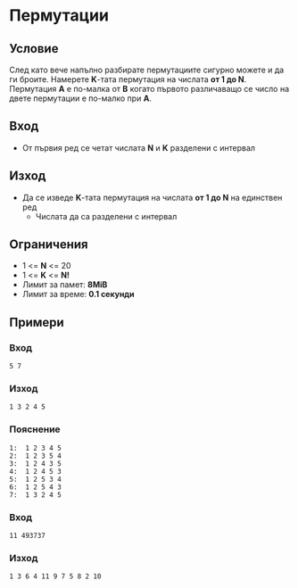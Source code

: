 # Пермутации

## Условие

След като вече напълно разбирате пермутациите сигурно можете и да ги броите. Намерете **K**-тата пермутация на числата **от 1 до N**. Пермутация **А** e по-малка от **B** когато първото различаващо се число на двете пермутации е по-малко при **A**.

## Вход
- От първия ред се четат числата **N** и **K** разделени с интервал

## Изход
- Да се изведе **K**-тата пермутация на числата **от 1 до N** на единствен ред
  - Числата да са разделени с интервал

## Ограничения
- 1 <= **N** <= 20
- 1 <= **K** <= **N!**
- Лимит за памет: **8MiB**
- Лимит за време: **0.1 секунди**

## Примери

### Вход
```
5 7
```

### Изход
```
1 3 2 4 5
```

### Пояснение
```
1:  1 2 3 4 5
2:  1 2 3 5 4
3:  1 2 4 3 5
4:  1 2 4 5 3
5:  1 2 5 3 4
6:  1 2 5 4 3
7:  1 3 2 4 5
```

### Вход
```
11 493737
```

### Изход
```
1 3 6 4 11 9 7 5 8 2 10
```
